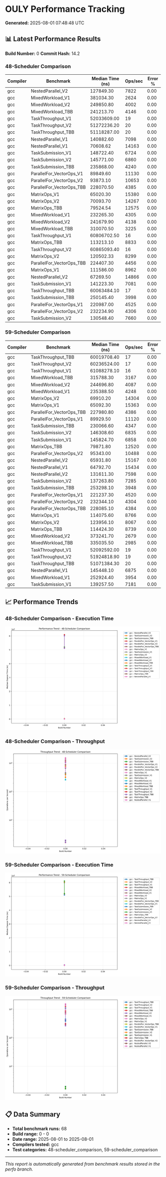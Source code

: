 # OULY Performance Tracking

**Generated:** 2025-08-01 07:48:48 UTC

## 📊 Latest Performance Results

**Build Number:** 0
**Commit Hash:** 14.2

### 48-Scheduler Comparison

| Compiler | Benchmark | Median Time (ns) | Ops/sec | Error % |
|----------|-----------|------------------|---------|---------|
| gcc | NestedParallel_V2 | 127849.30 | 7822 | 0.00 |
| gcc | MixedWorkload_V1 | 381034.30 | 2624 | 0.00 |
| gcc | MixedWorkload_V2 | 249850.80 | 4002 | 0.00 |
| gcc | MixedWorkload_TBB | 241213.70 | 4146 | 0.00 |
| gcc | TaskThroughput_V1 | 52033609.00 | 19 | 0.00 |
| gcc | TaskThroughput_V2 | 51272236.20 | 20 | 0.00 |
| gcc | TaskThroughput_TBB | 51118287.00 | 20 | 0.00 |
| gcc | NestedParallel_V1 | 140882.60 | 7098 | 0.00 |
| gcc | NestedParallel_V1 | 70608.62 | 14163 | 0.00 |
| gcc | TaskSubmission_V1 | 148722.40 | 6724 | 0.00 |
| gcc | TaskSubmission_V2 | 145771.00 | 6860 | 0.00 |
| gcc | TaskSubmission_TBB | 235868.00 | 4240 | 0.00 |
| gcc | ParallelFor_VectorOps_V1 | 89849.60 | 11130 | 0.00 |
| gcc | ParallelFor_VectorOps_V2 | 93873.10 | 10653 | 0.00 |
| gcc | ParallelFor_VectorOps_TBB | 228070.50 | 4385 | 0.00 |
| gcc | MatrixOps_V1 | 65020.30 | 15380 | 0.00 |
| gcc | MatrixOps_V2 | 70093.70 | 14267 | 0.00 |
| gcc | MatrixOps_TBB | 79524.54 | 12575 | 0.00 |
| gcc | MixedWorkload_V1 | 232265.30 | 4305 | 0.00 |
| gcc | MixedWorkload_V2 | 241679.90 | 4138 | 0.00 |
| gcc | MixedWorkload_TBB | 310070.50 | 3225 | 0.00 |
| gcc | TaskThroughput_V1 | 60806702.50 | 16 | 0.00 |
| gcc | MatrixOps_TBB | 113213.10 | 8833 | 0.00 |
| gcc | TaskThroughput_V2 | 60865093.40 | 16 | 0.00 |
| gcc | MatrixOps_V2 | 120502.33 | 8299 | 0.00 |
| gcc | ParallelFor_VectorOps_TBB | 224407.30 | 4456 | 0.00 |
| gcc | MatrixOps_V1 | 111586.00 | 8962 | 0.00 |
| gcc | NestedParallel_V2 | 67269.50 | 14866 | 0.00 |
| gcc | TaskSubmission_V1 | 141223.30 | 7081 | 0.00 |
| gcc | TaskThroughput_TBB | 60063484.10 | 17 | 0.00 |
| gcc | TaskSubmission_TBB | 250145.40 | 3998 | 0.00 |
| gcc | ParallelFor_VectorOps_V1 | 220987.00 | 4525 | 0.00 |
| gcc | ParallelFor_VectorOps_V2 | 232234.90 | 4306 | 0.00 |
| gcc | TaskSubmission_V2 | 130548.40 | 7660 | 0.00 |

### 59-Scheduler Comparison

| Compiler | Benchmark | Median Time (ns) | Ops/sec | Error % |
|----------|-----------|------------------|---------|---------|
| gcc | TaskThroughput_TBB | 60019708.40 | 17 | 0.00 |
| gcc | TaskThroughput_V2 | 60236524.00 | 17 | 0.00 |
| gcc | TaskThroughput_V1 | 61088278.10 | 16 | 0.00 |
| gcc | MixedWorkload_TBB | 315788.30 | 3167 | 0.00 |
| gcc | MixedWorkload_V2 | 244696.80 | 4087 | 0.00 |
| gcc | MixedWorkload_V1 | 235388.50 | 4248 | 0.00 |
| gcc | MatrixOps_V2 | 69910.20 | 14304 | 0.00 |
| gcc | MatrixOps_V1 | 65092.30 | 15363 | 0.00 |
| gcc | ParallelFor_VectorOps_TBB | 227980.80 | 4386 | 0.00 |
| gcc | ParallelFor_VectorOps_V1 | 89929.50 | 11120 | 0.00 |
| gcc | TaskSubmission_TBB | 230066.60 | 4347 | 0.00 |
| gcc | TaskSubmission_V2 | 146308.60 | 6835 | 0.00 |
| gcc | TaskSubmission_V1 | 145824.70 | 6858 | 0.00 |
| gcc | MatrixOps_TBB | 79871.80 | 12520 | 0.00 |
| gcc | ParallelFor_VectorOps_V2 | 95343.00 | 10488 | 0.00 |
| gcc | NestedParallel_V2 | 65931.80 | 15167 | 0.00 |
| gcc | NestedParallel_V1 | 64792.70 | 15434 | 0.00 |
| gcc | NestedParallel_V2 | 131611.30 | 7598 | 0.00 |
| gcc | TaskSubmission_V2 | 137263.80 | 7285 | 0.00 |
| gcc | TaskSubmission_TBB | 253298.10 | 3948 | 0.00 |
| gcc | ParallelFor_VectorOps_V1 | 221237.30 | 4520 | 0.00 |
| gcc | ParallelFor_VectorOps_V2 | 232344.10 | 4304 | 0.00 |
| gcc | ParallelFor_VectorOps_TBB | 228085.10 | 4384 | 0.00 |
| gcc | MatrixOps_V1 | 114075.60 | 8766 | 0.00 |
| gcc | MatrixOps_V2 | 123956.10 | 8067 | 0.00 |
| gcc | MatrixOps_TBB | 114424.30 | 8739 | 0.00 |
| gcc | MixedWorkload_V2 | 373241.70 | 2679 | 0.00 |
| gcc | MixedWorkload_TBB | 335035.50 | 2985 | 0.00 |
| gcc | TaskThroughput_V1 | 52092592.00 | 19 | 0.00 |
| gcc | TaskThroughput_V2 | 51924818.90 | 19 | 0.00 |
| gcc | TaskThroughput_TBB | 51071384.30 | 20 | 0.00 |
| gcc | NestedParallel_V1 | 145448.10 | 6875 | 0.00 |
| gcc | MixedWorkload_V1 | 252924.40 | 3954 | 0.00 |
| gcc | TaskSubmission_V1 | 139257.50 | 7181 | 0.00 |

## 📈 Performance Trends

### 48-Scheduler Comparison - Execution Time

![48-scheduler_comparison Performance Trend](performance_trend_48-scheduler_comparison.svg)

### 48-Scheduler Comparison - Throughput

![48-scheduler_comparison Throughput Trend](throughput_trend_48-scheduler_comparison.svg)

### 59-Scheduler Comparison - Execution Time

![59-scheduler_comparison Performance Trend](performance_trend_59-scheduler_comparison.svg)

### 59-Scheduler Comparison - Throughput

![59-scheduler_comparison Throughput Trend](throughput_trend_59-scheduler_comparison.svg)

## 📋 Data Summary

- **Total benchmark runs:** 68
- **Build range:** 0 - 0
- **Date range:** 2025-08-01 to 2025-08-01
- **Compilers tested:** gcc
- **Test categories:** 48-scheduler_comparison, 59-scheduler_comparison

---
*This report is automatically generated from benchmark results stored in the perfo branch.*